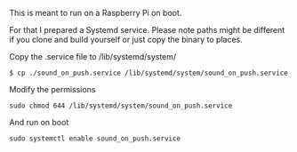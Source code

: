This is meant to run on a Raspberry Pi on boot.

For that I prepared a Systemd service. Please note paths might be different if you clone and build yourself or just copy the binary to places.

Copy the .service file to /lib/systemd/system/

`$ cp ./sound_on_push.service /lib/systemd/system/sound_on_push.service`

Modify the permissions

`sudo chmod 644 /lib/systemd/system/sound_on_push.service`

And run on boot

`sudo systemctl enable sound_on_push.service`
